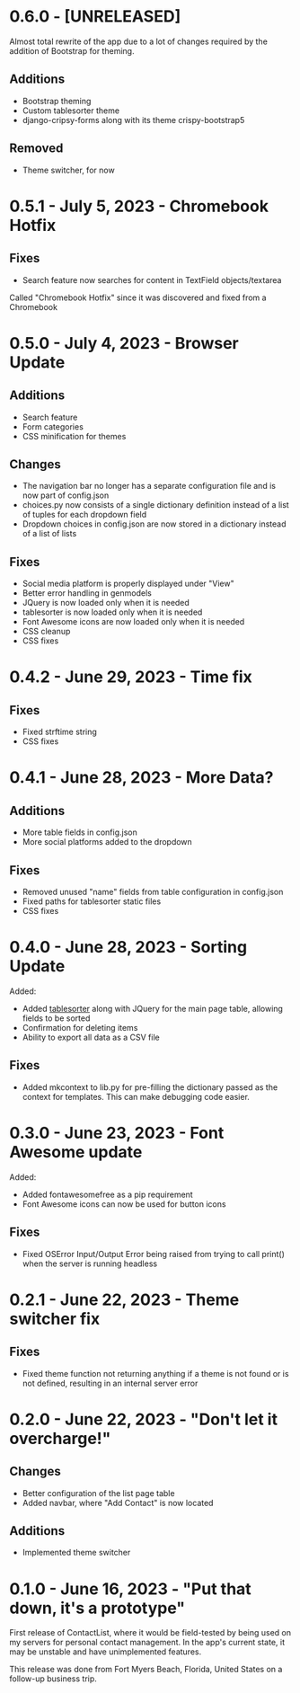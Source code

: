 # 0.6.0 - [UNRELEASED]
Almost total rewrite of the app due to a lot of changes required by the addition of Bootstrap for theming.

## Additions
- Bootstrap theming
- Custom tablesorter theme
- django-cripsy-forms along with its theme crispy-bootstrap5

## Removed
- Theme switcher, for now


# 0.5.1 - July 5, 2023 - Chromebook Hotfix

## Fixes

- Search feature now searches for content in TextField objects/textarea

Called "Chromebook Hotfix" since it was discovered and fixed from a Chromebook

# 0.5.0 - July 4, 2023 - Browser Update

## Additions

- Search feature
- Form categories
- CSS minification for themes

## Changes
- The navigation bar no longer has a separate configuration file and is now part of config.json
- choices.py now consists of a single dictionary definition instead of a list of tuples for each dropdown field
- Dropdown choices in config.json are now stored in a dictionary instead of a list of lists 

## Fixes

- Social media platform is properly displayed under "View"
- Better error handling in genmodels
- JQuery is now loaded only when it is needed
- tablesorter is now loaded only when it is needed
- Font Awesome icons are now loaded only when it is needed
- CSS cleanup
- CSS fixes

# 0.4.2 - June 29, 2023 - Time fix

## Fixes

- Fixed strftime string
- CSS fixes

# 0.4.1 - June 28, 2023 - More Data?

## Additions

- More table fields in config.json
- More social platforms added to the dropdown

## Fixes

- Removed unused "name" fields from table configuration in config.json
- Fixed paths for tablesorter static files
- CSS fixes

# 0.4.0 - June 28, 2023 - Sorting Update

Added: 

- Added [tablesorter](https://mottie.github.io/tablesorter/) along with JQuery for the main page table, allowing fields to be sorted
- Confirmation for deleting items
- Ability to export all data as a CSV file

## Fixes

- Added mkcontext to lib.py for pre-filling the dictionary passed as the context for templates. This can make debugging code easier. 

# 0.3.0 - June 23, 2023 - Font Awesome update

Added:

- Added fontawesomefree as a pip requirement
- Font Awesome icons can now be used for button icons

## Fixes

- Fixed OSError Input/Output Error being raised from trying to call print() when the server is running headless

# 0.2.1 - June 22, 2023 - Theme switcher fix

## Fixes

- Fixed theme function not returning anything if a theme is not found or is not defined, resulting in an internal server error

# 0.2.0 - June 22, 2023 - "Don't let it overcharge!"

## Changes

- Better configuration of the list page table
- Added navbar, where "Add Contact" is now located

## Additions

- Implemented theme switcher

# 0.1.0 - June 16, 2023 - "Put that down, it's a prototype"

First release of ContactList, where it would be field-tested by being used on my servers for personal contact management. In the app's current state, it may be unstable and have unimplemented features.

This release was done from Fort Myers Beach, Florida, United States on a follow-up business trip.

